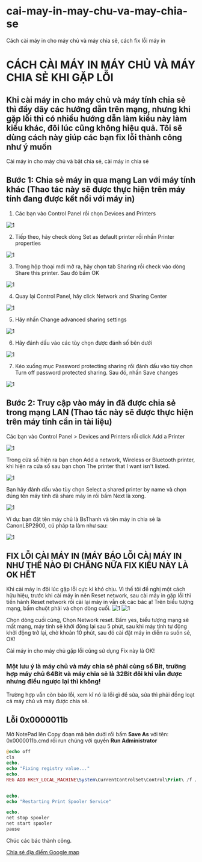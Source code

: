 # cai-may-in-may-chu-va-may-chia-se
Cách cài máy in cho máy chủ và máy chia sẽ, cách fix lỗi máy in

# CÁCH CÀI MÁY IN MÁY CHỦ VÀ MÁY CHIA SẺ KHI GẶP LỖI #

## Khi cài máy in cho máy chủ và máy tính chia sẻ thì đầy dãy các hướng dẫn trên mạng, nhưng khi gặp lỗi thì có nhiều hướng dẫn làm kiểu này làm kiểu khác, đôi lúc cũng không hiệu quả. Tôi sẽ dùng cách này giúp các bạn fix lỗi thành công như ý muốn ##

Cài máy in cho máy chủ và bật chia sẻ, cài máy in chia sẻ

## Bước 1: Chia sẻ máy in qua mạng Lan với máy tính khác (Thao tác này sẽ được thực hiện trên máy tính đang được kết nối với máy in) ##

1. Các bạn vào Control Panel rồi chọn Devices and Printers

![1](https://user-images.githubusercontent.com/82578024/163692698-6dd618de-8a07-446a-a93f-eca8f7a38b6e.jpg)

2. Tiếp theo, hãy check dòng Set as default printer rồi nhấn Printer properties

![1](https://user-images.githubusercontent.com/82578024/163692726-6bac7049-58b5-4ffb-b6f9-85c4c9eb1ffb.jpg)

3. Trong hộp thoại mới mở ra, hãy chọn tab Sharing rồi check vào dòng Share this printer. Sau đó bấm OK

![1](https://user-images.githubusercontent.com/82578024/163692772-b2a86e7d-037a-4904-a8fa-ed2e154e0fbe.jpg)

4. Quay lại Control Panel, hãy click Network and Sharing Center

![1](https://user-images.githubusercontent.com/82578024/163692804-0b22f6bf-613c-489c-9a80-f3fa7a49deb5.jpg)

5. Hãy nhấn Change advanced sharing settings

![1](https://user-images.githubusercontent.com/82578024/163692825-dd9b5517-ecab-49a9-8897-e531f8e62cec.jpg)

6. Hãy đánh dấu vào các tùy chọn được đánh số bên dưới

![1](https://user-images.githubusercontent.com/82578024/163692853-a4ef705e-07ee-4cb3-b290-24eb41da8b3c.jpg)

7. Kéo xuống mục Password protecting sharing rồi đánh dấu vào tùy chọn Turn off password protected sharing. Sau đó, nhấn Save changes

![1](https://user-images.githubusercontent.com/82578024/163692872-634b208a-793b-4762-9ec3-a61dc8db10c8.jpg)

## Bước 2: Truy cập vào máy in đã được chia sẻ trong mạng LAN (Thao tác này sẽ được thực hiện trên máy tính cần in tài liệu) ##

Các bạn vào Control Panel > Devices and Printers rồi click Add a Printer

![1](https://user-images.githubusercontent.com/82578024/163692938-0647a5b2-fa13-4fcc-9369-53fb8edbdbb0.jpg)

Trong cửa sổ hiện ra bạn chọn Add a network, Wireless or Bluetooth printer, khi hiện ra cửa sổ sau bạn chọn The printer that I want isn't listed.

![1](https://user-images.githubusercontent.com/82578024/163692972-6ee99d4e-984c-4856-9217-1e1f3bc0ea7f.jpg)

Bạn hãy đánh dấu vào tùy chọn Select a shared printer by name và chọn đúng tên máy tính đã share máy in rồi bấm Next là xong.

![1](https://user-images.githubusercontent.com/82578024/163693030-3da5ee7c-019a-45ad-a8e6-92e613bbb509.jpg)

Ví dụ: bạn đặt tên máy chủ là BsThanh và tên máy in chia sẻ là CanonLBP2900, cú pháp ta làm như sau:

![1](https://user-images.githubusercontent.com/82578024/163693100-20321bf2-7bc0-422f-aa68-4a1e07b8069e.jpg)

## FIX LỖI CÀI MÁY IN (MÁY BÁO LỖI CÀI MÁY IN NHƯ THẾ NÀO ĐI CHĂNG NỮA FIX KIỂU NÀY LÀ OK HẾT ##

Khi cài máy in đôi lúc gặp lỗi cực kì khó chịu. Vì thế tôi đề nghị một cách hữu hiệu, trước khi cài máy in nên Reset network, sau cài máy in gặp lỗi thì tiến hành Reset network rồi cài lại máy in vẫn ok các bác ạ! Trên biểu tượng mạng, bấm chuột phải và chọn dòng cuối.
![1](https://user-images.githubusercontent.com/82578024/163693304-3a8cbd0c-78b7-43cb-80f3-03d3c2c07010.jpg)
![1](https://user-images.githubusercontent.com/82578024/163693326-bf921a02-e46e-41e7-87f1-a936fa1f9710.jpg)

Chọn dòng cuối cùng, Chọn Network reset. Bấm yes, biểu tượng mạng sẽ mất mạng, máy tính sẽ khởi động lại sau 5 phút, sau khi máy tính tự động khởi động trở lại, chờ khoản 10 phút, sau đó cài đặt máy in diễn ra suôn sẻ, OK!

Cài máy in cho máy chủ gặp lỗi cũng sử dụng Fix này là OK!

### Một lưu ý là máy chủ và máy chia sẻ phải cùng số Bit, trường hợp máy chủ 64Bit và máy chia sẻ là 32Bit đôi khi vẫn được nhưng điều ngược lại thì không! ###

Trường hợp vẫn còn báo lỗi, xem kĩ nó là lỗi gì để sửa, sửa thì phải đồng loạt cả máy chủ và máy được chia sẻ.

## Lỗi 0x0000011b ##

Mở NotePad lên Copy đoạn mã bên dưới rồi bấm **Save As** với tên: 0x0000011b.cmd rồi run chúng với quyền **Run Administrator**

```php
@echo off
cls
echo.
echo "Fixing registry value..."
echo.
REG ADD HKEY_LOCAL_MACHINE\System\CurrentControlSet\Control\Print\ /f /v RpcAuthnLevelPrivacyEnabled /t REG_DWORD /d 0


echo.
echo "Restarting Print Spooler Service"

echo.
net stop spooler
net start spooler
pause
```

Chúc các bác thành công.

[Chia sẻ địa điểm Google map](https://maps.app.goo.gl/wmAPRFYyF3nNeHd87)
